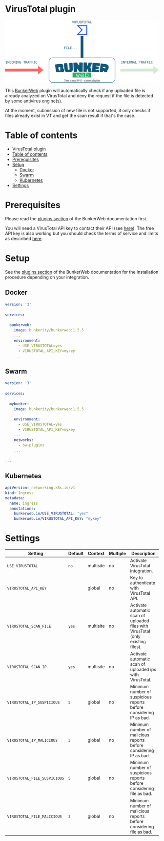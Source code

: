 # VirusTotal plugin

<p align="center">
	<img alt="BunkerWeb VirusTotal diagram" src="https://github.com/bunkerity/bunkerweb-plugins/raw/main/virustotal/docs/diagram.svg" />
</p>

This [BunkerWeb](https://www.bunkerweb.io) plugin will automatically check if any uploaded file is already analyzed on VirusTotal and deny the request if the file is detected by some antivirus engine(s).

At the moment, submission of new file is not supported, it only checks if files already exist in VT and get the scan result if that's the case.

# Table of contents

- [VirusTotal plugin](#virustotal-plugin)
- [Table of contents](#table-of-contents)
- [Prerequisites](#prerequisites)
- [Setup](#setup)
  - [Docker](#docker)
  - [Swarm](#swarm)
  - [Kubernetes](#kubernetes)
- [Settings](#settings)

# Prerequisites

Please read the [plugins section](https://docs.bunkerweb.io/latest/plugins) of the BunkerWeb documentation first.

You will need a VirusTotal API key to contact their API (see [here](https://support.virustotal.com/hc/en-us/articles/115002088769-Please-give-me-an-API-key)). The free API key is also working but you should check the terms of service and limits as described [here](https://support.virustotal.com/hc/en-us/articles/115002119845-What-is-the-difference-between-the-public-API-and-the-private-API-).

# Setup

See the [plugins section](https://docs.bunkerweb.io/latest/plugins) of the BunkerWeb documentation for the installation procedure depending on your integration.

## Docker

```yaml
version: '3'

services:

  bunkerweb:
    image: bunkerity/bunkerweb:1.5.5
    ...
    environment:
      - USE_VIRUSTOTAL=yes
      - VIRUSTOTAL_API_KEY=mykey
    ...
```

## Swarm

```yaml
version: '3'

services:

  mybunker:
    image: bunkerity/bunkerweb:1.5.5
    ...
    environment:
      - USE_VIRUSTOTAL=yes
      - VIRUSTOTAL_API_KEY=mykey
    ...
    networks:
      - bw-plugins
    ...

...
```

## Kubernetes

```yaml
apiVersion: networking.k8s.io/v1
kind: Ingress
metadata:
  name: ingress
  annotations:
    bunkerweb.io/USE_VIRUSTOTAL: "yes"
    bunkerweb.io/VIRUSTOTAL_API_KEY: "mykey"
```

# Settings

| Setting                      | Default | Context   | Multiple | Description                                                                      |
| ---------------------------- | ------- | --------- | -------- | -------------------------------------------------------------------------------- |
| `USE_VIRUSTOTAL`             | `no`    | multisite | no       | Activate VirusTotal integration.                                                 |
| `VIRUSTOTAL_API_KEY`         |         | global    | no       | Key to authenticate with VirusTotal API.                                         |
| `VIRUSTOTAL_SCAN_FILE`       | `yes`   | multisite | no       | Activate automatic scan of uploaded files with VirusTotal (only existing files). |
| `VIRUSTOTAL_SCAN_IP`         | `yes`   | multisite | no       | Activate automatic scan of uploaded ips with VirusTotal.                         |
| `VIRUSTOTAL_IP_SUSPICIOUS`   | `5`     | global    | no       | Minimum number of suspicious reports before considering IP as bad.               |
| `VIRUSTOTAL_IP_MALICIOUS`    | `3`     | global    | no       | Minimum number of malicious reports before considering IP as bad.                |
| `VIRUSTOTAL_FILE_SUSPICIOUS` | `5`     | global    | no       | Minimum number of suspicious reports before considering file as bad.             |
| `VIRUSTOTAL_FILE_MALICIOUS`  | `3`     | global    | no       | Minimum number of malicious reports before considering file as bad.              |
